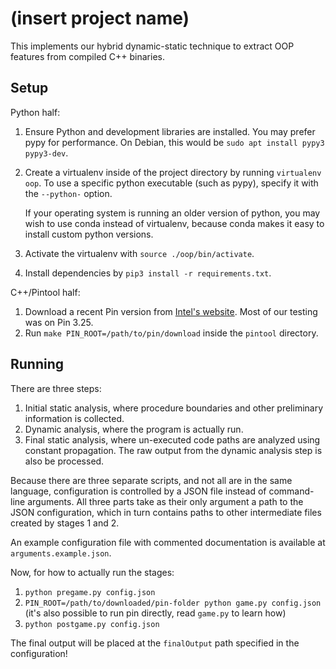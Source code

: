 # (insert project name)

This implements our hybrid dynamic-static technique to extract OOP features from compiled C++
binaries.

## Setup

Python half:

1. Ensure Python and development libraries are installed. You may prefer pypy for performance. On
   Debian, this would be `sudo apt install pypy3 pypy3-dev`.
2. Create a virtualenv inside of the project directory by running `virtualenv oop`. To use a
   specific python executable (such as pypy), specify it with the `--python-` option.

	If your operating system is running an older version of python, you may wish to use conda
    instead of virtualenv, because conda makes it easy to install custom python versions.
3. Activate the virtualenv with `source ./oop/bin/activate`.
4. Install dependencies by `pip3 install -r requirements.txt`.

C++/Pintool half:

1. Download a recent Pin version from [Intel's
   website](https://www.intel.com/content/www/us/en/developer/articles/tool/pin-a-binary-instrumentation-tool-downloads.html).
   Most of our testing was on Pin 3.25.
2. Run `make PIN_ROOT=/path/to/pin/download` inside the `pintool` directory.

## Running

There are three steps:

1. Initial static analysis, where procedure boundaries and other preliminary information is collected.
2. Dynamic analysis, where the program is actually run.
3. Final static analysis, where un-executed code paths are analyzed using constant propagation. The raw output from the dynamic analysis step is also be processed.

Because there are three separate scripts, and not all are in the same language, configuration is controlled by a JSON file instead of command-line arguments. All three parts take as their only argument a path to the JSON configuration, which in turn contains paths to other intermediate files created by stages 1 and 2.

An example configuration file with commented documentation is available at `arguments.example.json`.

Now, for how to actually run the stages:
1. `python pregame.py config.json`
2. `PIN_ROOT=/path/to/downloaded/pin-folder python game.py config.json` (it's also possible to run pin directly, read `game.py` to learn how)
3. `python postgame.py config.json`

The final output will be placed at the `finalOutput` path specified in the configuration!
